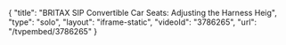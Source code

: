 {
    "title": "BRITAX SIP Convertible Car Seats: Adjusting the Harness Heig",
    "type": "solo",
    "layout": "iframe-static",
    "videoId": "3786265",
    "url": "\/tvpembed\/3786265"
}